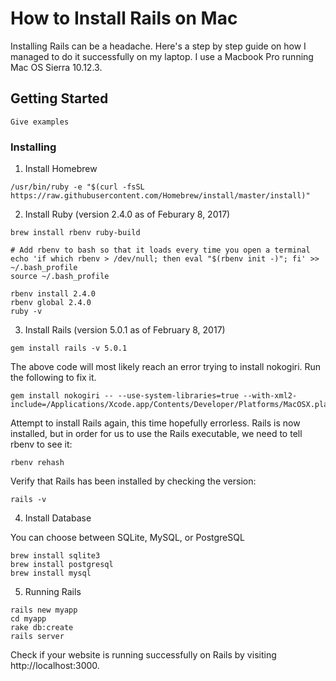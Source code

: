 # How to Install Rails on Mac

Installing Rails can be a headache. Here's a step by step guide on how I managed to do it successfully on my laptop. I use a Macbook Pro running Mac OS Sierra 10.12.3.

## Getting Started

```
Give examples
```

### Installing

1. Install Homebrew

```
/usr/bin/ruby -e "$(curl -fsSL https://raw.githubusercontent.com/Homebrew/install/master/install)"
```

2. Install Ruby (version 2.4.0 as of Feburary 8, 2017)

```
brew install rbenv ruby-build

# Add rbenv to bash so that it loads every time you open a terminal
echo 'if which rbenv > /dev/null; then eval "$(rbenv init -)"; fi' >> ~/.bash_profile
source ~/.bash_profile

rbenv install 2.4.0
rbenv global 2.4.0
ruby -v
```
3. Install Rails (version 5.0.1 as of February 8, 2017)

```
gem install rails -v 5.0.1
```
The above code will most likely reach an error trying to install nokogiri. Run the following to fix it.

```
gem install nokogiri -- --use-system-libraries=true --with-xml2-include=/Applications/Xcode.app/Contents/Developer/Platforms/MacOSX.platform/Developer/SDKs/MacOSX10.12.sdk/usr/include/libxml2/
```

Attempt to install Rails again, this time hopefully errorless. Rails is now installed, but in order for us to use the Rails executable, we need to tell rbenv to see it:

```
rbenv rehash
```

Verify that Rails has been installed by checking the version:

```
rails -v
```

4. Install Database

You can choose between SQLite, MySQL, or PostgreSQL

```
brew install sqlite3
brew install postgresql
brew install mysql
```

5. Running Rails

```
rails new myapp
cd myapp
rake db:create
rails server
```
Check if your website is running successfully on Rails by visiting http://localhost:3000.
